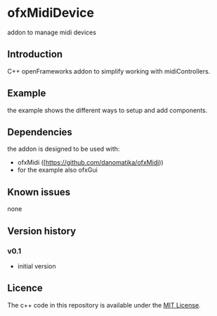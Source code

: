 # ofxMidiDevice
addon to manage midi devices

Introduction
------------
C++ openFrameworks addon to simplify working with midiControllers.

Example
------------
the example shows the different ways to setup and add components.

Dependencies
------------
the addon is designed to be used with:

- ofxMidi ([https://github.com/danomatika/ofxMidi))
- for the example also ofxGui

Known issues
------------
none

Version history
------------
### v0.1
- initial version

Licence
-------
The c++ code in this repository is available under the [MIT License](https://en.wikipedia.org/wiki/MIT_License).
